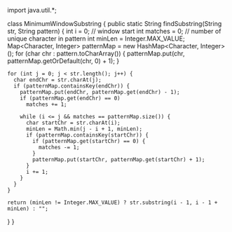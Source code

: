 import java.util.*;

class MinimumWindowSubstring {
  public static String findSubstring(String str, String pattern) {
    int i = 0; // window start
    int matches = 0; // number of unique character in pattern
    int minLen = Integer.MAX_VALUE;
    Map<Character, Integer> patternMap = new HashMap<Character, Integer>();
    for (char chr : pattern.toCharArray()) {
      patternMap.put(chr, patternMap.getOrDefault(chr, 0) + 1);
    }

    for (int j = 0; j < str.length(); j++) {
      char endChr = str.charAt(j);
      if (patternMap.containsKey(endChr)) {
        patternMap.put(endChr, patternMap.get(endChr) - 1);
        if (patternMap.get(endChr) == 0)
          matches += 1;

        while (i <= j && matches == patternMap.size()) {
          char startChr = str.charAt(i);
          minLen = Math.min(j - i + 1, minLen);
          if (patternMap.containsKey(startChr)) {
            if (patternMap.get(startChr) == 0) {
              matches -= 1;
            }
            patternMap.put(startChr, patternMap.get(startChr) + 1);
          }
          i += 1;
        }
      }
    }

    return (minLen != Integer.MAX_VALUE) ? str.substring(i - 1, i - 1 + minLen) : "";
  }
}
